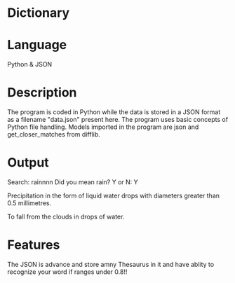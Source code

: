 # Dictionary
# Language
Python & JSON
# Description
The program is coded in Python while the data is stored in a JSON format as a filename "data.json" present here. The program uses basic concepts of Python file handling.
Models imported in the program are json and get_closer_matches from difflib.
# Output
Search: rainnnn
Did you mean rain? Y or N: Y

 Precipitation in the form of liquid water drops with diameters greater than 0.5 millimetres.

 To fall from the clouds in drops of water.
 
# Features
The JSON is advance and store amny Thesaurus in it and have ablity to recognize your word if ranges under 0.8!!
